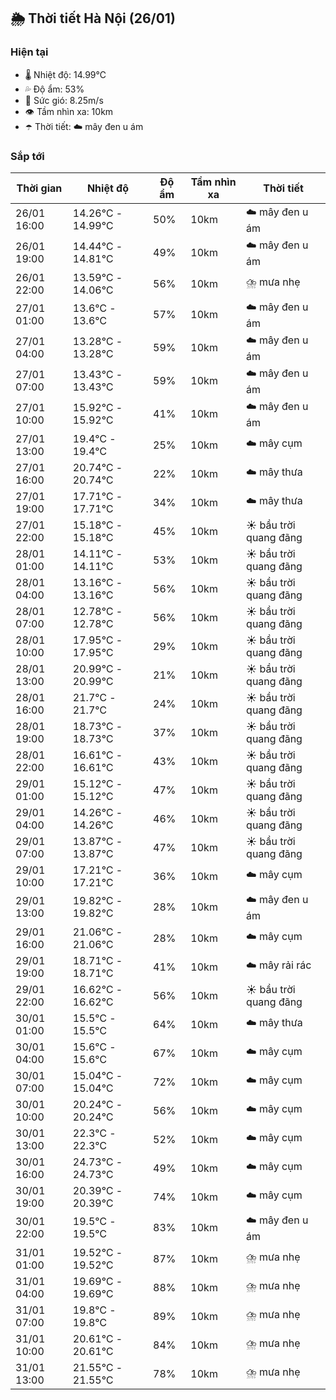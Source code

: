 ## 🌦️ Thời tiết Hà Nội (26/01)

### Hiện tại

- 🌡️ Nhiệt độ: 14.99℃
- 💦 Độ ẩm: 53%
- 💨 Sức gió: 8.25m/s
- 👁️ Tầm nhìn xa: 10km
- ☂️ Thời tiết: ☁️ mây đen u ám

### Sắp tới

| Thời gian | Nhiệt độ | Độ ẩm | Tầm nhìn xa | Thời tiết |
| --- | --- | --- | --- | --- |
| 26/01 16:00 | 14.26℃ - 14.99℃ | 50% | 10km | ☁️ mây đen u ám |
| 26/01 19:00 | 14.44℃ - 14.81℃ | 49% | 10km | ☁️ mây đen u ám |
| 26/01 22:00 | 13.59℃ - 14.06℃ | 56% | 10km | ⛈️ mưa nhẹ |
| 27/01 01:00 | 13.6℃ - 13.6℃ | 57% | 10km | ☁️ mây đen u ám |
| 27/01 04:00 | 13.28℃ - 13.28℃ | 59% | 10km | ☁️ mây đen u ám |
| 27/01 07:00 | 13.43℃ - 13.43℃ | 59% | 10km | ☁️ mây đen u ám |
| 27/01 10:00 | 15.92℃ - 15.92℃ | 41% | 10km | ☁️ mây đen u ám |
| 27/01 13:00 | 19.4℃ - 19.4℃ | 25% | 10km | ☁️ mây cụm |
| 27/01 16:00 | 20.74℃ - 20.74℃ | 22% | 10km | ☁️ mây thưa |
| 27/01 19:00 | 17.71℃ - 17.71℃ | 34% | 10km | ☁️ mây thưa |
| 27/01 22:00 | 15.18℃ - 15.18℃ | 45% | 10km | ☀️ bầu trời quang đãng |
| 28/01 01:00 | 14.11℃ - 14.11℃ | 53% | 10km | ☀️ bầu trời quang đãng |
| 28/01 04:00 | 13.16℃ - 13.16℃ | 56% | 10km | ☀️ bầu trời quang đãng |
| 28/01 07:00 | 12.78℃ - 12.78℃ | 56% | 10km | ☀️ bầu trời quang đãng |
| 28/01 10:00 | 17.95℃ - 17.95℃ | 29% | 10km | ☀️ bầu trời quang đãng |
| 28/01 13:00 | 20.99℃ - 20.99℃ | 21% | 10km | ☀️ bầu trời quang đãng |
| 28/01 16:00 | 21.7℃ - 21.7℃ | 24% | 10km | ☀️ bầu trời quang đãng |
| 28/01 19:00 | 18.73℃ - 18.73℃ | 37% | 10km | ☀️ bầu trời quang đãng |
| 28/01 22:00 | 16.61℃ - 16.61℃ | 43% | 10km | ☀️ bầu trời quang đãng |
| 29/01 01:00 | 15.12℃ - 15.12℃ | 47% | 10km | ☀️ bầu trời quang đãng |
| 29/01 04:00 | 14.26℃ - 14.26℃ | 46% | 10km | ☀️ bầu trời quang đãng |
| 29/01 07:00 | 13.87℃ - 13.87℃ | 47% | 10km | ☀️ bầu trời quang đãng |
| 29/01 10:00 | 17.21℃ - 17.21℃ | 36% | 10km | ☁️ mây cụm |
| 29/01 13:00 | 19.82℃ - 19.82℃ | 28% | 10km | ☁️ mây đen u ám |
| 29/01 16:00 | 21.06℃ - 21.06℃ | 28% | 10km | ☁️ mây cụm |
| 29/01 19:00 | 18.71℃ - 18.71℃ | 41% | 10km | ☁️ mây rải rác |
| 29/01 22:00 | 16.62℃ - 16.62℃ | 56% | 10km | ☀️ bầu trời quang đãng |
| 30/01 01:00 | 15.5℃ - 15.5℃ | 64% | 10km | ☁️ mây thưa |
| 30/01 04:00 | 15.6℃ - 15.6℃ | 67% | 10km | ☁️ mây cụm |
| 30/01 07:00 | 15.04℃ - 15.04℃ | 72% | 10km | ☁️ mây cụm |
| 30/01 10:00 | 20.24℃ - 20.24℃ | 56% | 10km | ☁️ mây cụm |
| 30/01 13:00 | 22.3℃ - 22.3℃ | 52% | 10km | ☁️ mây cụm |
| 30/01 16:00 | 24.73℃ - 24.73℃ | 49% | 10km | ☁️ mây cụm |
| 30/01 19:00 | 20.39℃ - 20.39℃ | 74% | 10km | ☁️ mây cụm |
| 30/01 22:00 | 19.5℃ - 19.5℃ | 83% | 10km | ☁️ mây đen u ám |
| 31/01 01:00 | 19.52℃ - 19.52℃ | 87% | 10km | ⛈️ mưa nhẹ |
| 31/01 04:00 | 19.69℃ - 19.69℃ | 88% | 10km | ⛈️ mưa nhẹ |
| 31/01 07:00 | 19.8℃ - 19.8℃ | 89% | 10km | ⛈️ mưa nhẹ |
| 31/01 10:00 | 20.61℃ - 20.61℃ | 84% | 10km | ⛈️ mưa nhẹ |
| 31/01 13:00 | 21.55℃ - 21.55℃ | 78% | 10km | ⛈️ mưa nhẹ |
